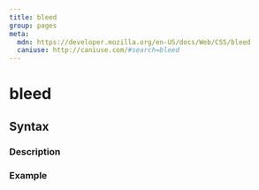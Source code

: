 ```yaml
---
title: bleed
group: pages
meta:
  mdn: https://developer.mozilla.org/en-US/docs/Web/CSS/bleed
  caniuse: http://caniuse.com/#search=bleed
---
```


# bleed
<!--- Introduction for bleed, keep it brief and set the overall context -->

## Syntax
<!--- Introduce the various syntax for bleed -->

### Description
<!--- For each major section of syntax, provide a description explaining its usage further -->

### Example
<!--- Provide code examples for the syntax block you're currently describing -->